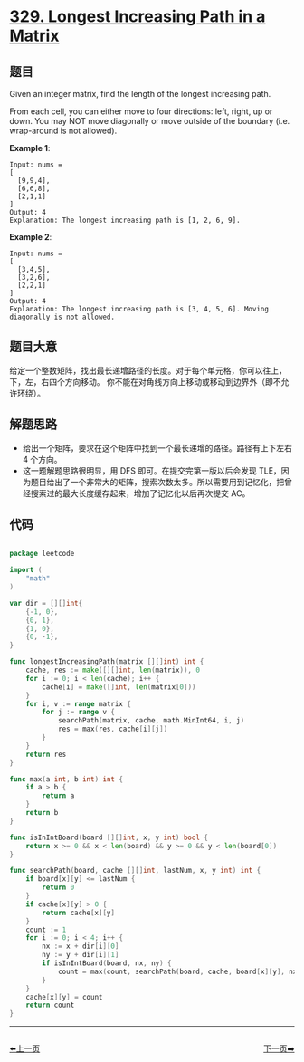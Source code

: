 # [329. Longest Increasing Path in a Matrix](https://leetcode.com/problems/longest-increasing-path-in-a-matrix/)


## 题目

Given an integer matrix, find the length of the longest increasing path.

From each cell, you can either move to four directions: left, right, up or down. You may NOT move diagonally or move outside of the boundary (i.e. wrap-around is not allowed).

**Example 1**:

    Input: nums = 
    [
      [9,9,4],
      [6,6,8],
      [2,1,1]
    ] 
    Output: 4 
    Explanation: The longest increasing path is [1, 2, 6, 9].

**Example 2**:

    Input: nums = 
    [
      [3,4,5],
      [3,2,6],
      [2,2,1]
    ] 
    Output: 4 
    Explanation: The longest increasing path is [3, 4, 5, 6]. Moving diagonally is not allowed.


## 题目大意

给定一个整数矩阵，找出最长递增路径的长度。对于每个单元格，你可以往上，下，左，右四个方向移动。 你不能在对角线方向上移动或移动到边界外（即不允许环绕）。


## 解题思路


- 给出一个矩阵，要求在这个矩阵中找到一个最长递增的路径。路径有上下左右 4 个方向。
- 这一题解题思路很明显，用 DFS 即可。在提交完第一版以后会发现 TLE，因为题目给出了一个非常大的矩阵，搜索次数太多。所以需要用到记忆化，把曾经搜索过的最大长度缓存起来，增加了记忆化以后再次提交 AC。


## 代码

```go

package leetcode

import (
    "math"
)

var dir = [][]int{
    {-1, 0},
    {0, 1},
    {1, 0},
    {0, -1},
}

func longestIncreasingPath(matrix [][]int) int {
    cache, res := make([][]int, len(matrix)), 0
    for i := 0; i < len(cache); i++ {
        cache[i] = make([]int, len(matrix[0]))
    }
    for i, v := range matrix {
        for j := range v {
            searchPath(matrix, cache, math.MinInt64, i, j)
            res = max(res, cache[i][j])
        }
    }
    return res
}

func max(a int, b int) int {
    if a > b {
        return a
    }
    return b
}

func isInIntBoard(board [][]int, x, y int) bool {
    return x >= 0 && x < len(board) && y >= 0 && y < len(board[0])
}

func searchPath(board, cache [][]int, lastNum, x, y int) int {
    if board[x][y] <= lastNum {
        return 0
    }
    if cache[x][y] > 0 {
        return cache[x][y]
    }
    count := 1
    for i := 0; i < 4; i++ {
        nx := x + dir[i][0]
        ny := y + dir[i][1]
        if isInIntBoard(board, nx, ny) {
            count = max(count, searchPath(board, cache, board[x][y], nx, ny)+1)
        }
    }
    cache[x][y] = count
    return count
}

```


----------------------------------------------
<div style="display: flex;justify-content: space-between;align-items: center;">
<p><a href="https://books.halfrost.com/leetcode/ChapterFour/0300~0399/0328.Odd-Even-Linked-List/">⬅️上一页</a></p>
<p><a href="https://books.halfrost.com/leetcode/ChapterFour/0300~0399/0331.Verify-Preorder-Serialization-of-a-Binary-Tree/">下一页➡️</a></p>
</div>
